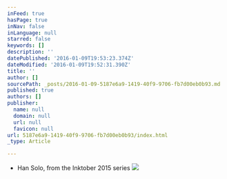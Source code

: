 ```yaml
---
inFeed: true
hasPage: true
inNav: false
inLanguage: null
starred: false
keywords: []
description: ''
datePublished: '2016-01-09T19:53:23.374Z'
dateModified: '2016-01-09T19:52:31.390Z'
title: ''
author: []
sourcePath: _posts/2016-01-09-5187e6a9-1419-40f9-9706-fb7d00eb0b93.md
published: true
authors: []
publisher:
  name: null
  domain: null
  url: null
  favicon: null
url: 5187e6a9-1419-40f9-9706-fb7d00eb0b93/index.html
_type: Article

---
```

* Han Solo, from the Inktober 2015 series
![](https://s3-us-west-2.amazonaws.com/the-grid-img/p/43a4f71efc2e72091d7aeef069829af59289a206.png)